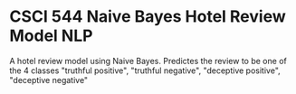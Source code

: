 # CSCI 544 Naive Bayes Hotel Review Model NLP
 A hotel review model using Naive Bayes. Predictes the review to be one of the 4 classes "truthful positive", "truthful negative", "deceptive positive", "deceptive negative"
